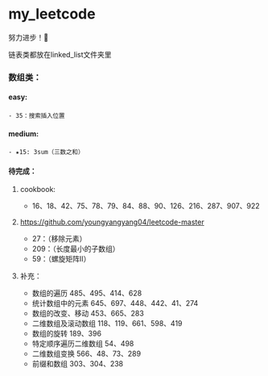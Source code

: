 # my_leetcode
努力进步！💪

链表类都放在linked_list文件夹里

### 数组类：

#### easy:
    - 35：搜索插入位置

#### medium:
    - ★15: 3sum（三数之和）

#### 待完成：
1. cookbook:
    - 16、18、42、75、78、79、84、88、90、126、216、287、907、922


2. https://github.com/youngyangyang04/leetcode-master
    - 27：（移除元素）
    - 209：（长度最小的子数组）
    - 59：（螺旋矩阵II）


3. 补充：
    - 数组的遍历 485、495、414、628
    - 统计数组中的元素 645、697、448、442、41、274
    - 数组的改变、移动 453、665、283
    - 二维数组及滚动数组 118、119、661、598、419
    - 数组的旋转 189、396
    - 特定顺序遍历二维数组 54、498
    - 二维数组变换 566、48、73、289
    - 前缀和数组 303、304、238
